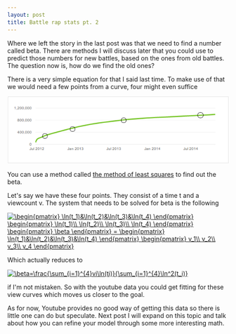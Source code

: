 ```yaml
---
layout: post
title: Battle rap stats pt. 2
---
```


Where we left the story in the last post was that we need to find a number called beta. There are methods I will discuss later that you could use to predict those numbers for new battles, based on the ones from old battles. The question now is, how do we find the old ones?

There is a very simple equation for that I said last time. To make use of that we would need a few points from a curve, four might even suffice

<img src="../images/dnaeurghtotalpoints.png">

You can use a method called [the method of least squares](http://en.wikipedia.org/wiki/Least_squares) to find out the beta.

Let's say we have these four points. They consist of a time t and a viewcount v. The system that needs to be solved for beta is the following

<a href="http://www.codecogs.com/eqnedit.php?latex=\begin{pmatrix}&space;\ln(t_1)&\ln(t_2)&\ln(t_3)&\ln(t_4)&space;\end{pmatrix}&space;\begin{pmatrix}&space;\ln(t_1)\\&space;\ln(t_2)\\&space;\ln(t_3)\\&space;\ln(t_4)&space;\end{pmatrix}&space;\begin{pmatrix}&space;\beta&space;\end{pmatrix}&space;=&space;\begin{pmatrix}&space;\ln(t_1)&\ln(t_2)&\ln(t_3)&\ln(t_4)&space;\end{pmatrix}&space;\begin{pmatrix}&space;v_1\\&space;v_2\\&space;v_3\\&space;v_4&space;\end{pmatrix}" target="_blank"><img src="http://latex.codecogs.com/gif.latex?\begin{pmatrix}&space;\ln(t_1)&\ln(t_2)&\ln(t_3)&\ln(t_4)&space;\end{pmatrix}&space;\begin{pmatrix}&space;\ln(t_1)\\&space;\ln(t_2)\\&space;\ln(t_3)\\&space;\ln(t_4)&space;\end{pmatrix}&space;\begin{pmatrix}&space;\beta&space;\end{pmatrix}&space;=&space;\begin{pmatrix}&space;\ln(t_1)&\ln(t_2)&\ln(t_3)&\ln(t_4)&space;\end{pmatrix}&space;\begin{pmatrix}&space;v_1\\&space;v_2\\&space;v_3\\&space;v_4&space;\end{pmatrix}" title="\begin{pmatrix} \ln(t_1)&\ln(t_2)&\ln(t_3)&\ln(t_4) \end{pmatrix} \begin{pmatrix} \ln(t_1)\\ \ln(t_2)\\ \ln(t_3)\\ \ln(t_4) \end{pmatrix} \begin{pmatrix} \beta \end{pmatrix} = \begin{pmatrix} \ln(t_1)&\ln(t_2)&\ln(t_3)&\ln(t_4) \end{pmatrix} \begin{pmatrix} v_1\\ v_2\\ v_3\\ v_4 \end{pmatrix}" /></a>

Which actually reduces to 

<a href="http://www.codecogs.com/eqnedit.php?latex=\beta=\frac{\sum_{i=1}^{4}vi\ln(ti)}{\sum_{i=1}^{4}\ln^2(t_i)}" target="_blank"><img src="http://latex.codecogs.com/gif.latex?\beta=\frac{\sum_{i=1}^{4}vi\ln(ti)}{\sum_{i=1}^{4}\ln^2(t_i)}" title="\beta=\frac{\sum_{i=1}^{4}vi\ln(ti)}{\sum_{i=1}^{4}\ln^2(t_i)}" /></a>

if I'm not mistaken. So with the youtube data you could get fitting for these view curves which moves us closer to the goal.

As for now, Youtube provides no good way of getting this data so there is little one can do but speculate. Next post I will expand on this topic and talk about how you can refine your model through some more interesting math.